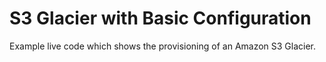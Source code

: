 # S3 Glacier with Basic Configuration

Example live code which shows the provisioning of an Amazon S3 Glacier.